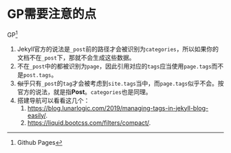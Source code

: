 # GP需要注意的点

GP[^GP]

1. Jekyll官方的说法是`_post`前的路径才会被识别为`categories`，所以如果你的文档不在`_post`下，那就不会生成这些数据。
2. 不在`_post`中的都被识别为`page`，因此引用对应的`tags`应当使用`page.tags`而不是`post.tags`。
3. <del>似乎</del>只有`_post`的`tag`才会被考虑到`site.tags`当中，而`page.tags`似乎不会。按官方的说法，就是指**Post**。`categories`也是同理。
4. 搭建导航可以看看这几个：
   1. <https://blog.lunarlogic.com/2019/managing-tags-in-jekyll-blog-easily/>.
   2. <https://liquid.bootcss.com/filters/compact/>.



[^GP]: Github Pages